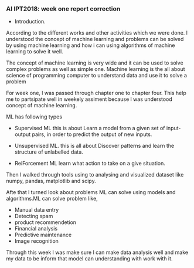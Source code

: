 ### AI IPT2018: week one report correction
- Introduction.

According to the different works and other activities which we were done.
l understood the concept of machine learning and  problems can be solved by  using machine learning and 
how i can using algorithms of machine learning to solve it well.

The concept of machine learning is very wide and it can be used to solve complex problems as well as simple one.
    Machine learning is the all about science of programming computer to understand data and use it to solve a problem
    
For week one, l was passed through chapter one to chapter four.
    This help me to partsipate well in weekely assiment because l was understood concept of machine learning.
 
 ML has following types
 - Supervised ML
 this is about Learn a model from a given set of input-output pairs, in order to
 predict the output of new inputs.
 
 - Unsupervised ML.
   this is all about Discover patterns and learn the structure of unlabelled data.
       
 - ReiForcement ML
   learn what action to take on a give situation.
       
 Then l walked through  tools  using to analysing and visualized dataset like numpy, pandas, matplotlib and  scipy.
   
 Afte that l turned look about problems ML can solve using models and algorithms.ML can solve problem like,
 - Manual data entry
 - Detecting spam
 - product recommendetion
 - Financial analysis
 - Predictive maintenance
 - Image recognition

Through this week l was make sure l can make data analysis well and make my data to be inform that model  can understanding          with work with it.
